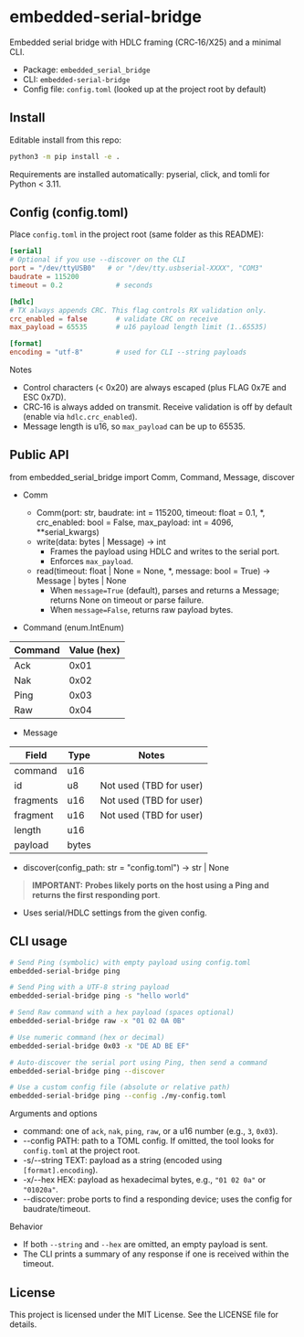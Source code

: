 # embedded-serial-bridge

Embedded serial bridge with HDLC framing (CRC‑16/X25) and a minimal CLI.

- Package: `embedded_serial_bridge`
- CLI: `embedded-serial-bridge`
- Config file: `config.toml` (looked up at the project root by default)

## Install

Editable install from this repo:

```bash
python3 -m pip install -e .
```

Requirements are installed automatically: pyserial, click, and tomli for Python < 3.11.

## Config (config.toml)

Place `config.toml` in the project root (same folder as this README):

```toml
[serial]
# Optional if you use --discover on the CLI
port = "/dev/ttyUSB0"   # or "/dev/tty.usbserial-XXXX", "COM3"
baudrate = 115200
timeout = 0.2             # seconds

[hdlc]
# TX always appends CRC. This flag controls RX validation only.
crc_enabled = false       # validate CRC on receive
max_payload = 65535       # u16 payload length limit (1..65535)

[format]
encoding = "utf-8"        # used for CLI --string payloads
```

Notes
- Control characters (< 0x20) are always escaped (plus FLAG 0x7E and ESC 0x7D).
- CRC‑16 is always added on transmit. Receive validation is off by default (enable via `hdlc.crc_enabled`).
- Message length is u16, so `max_payload` can be up to 65535.

## Public API

from embedded_serial_bridge import Comm, Command, Message, discover

- Comm
  - Comm(port: str, baudrate: int = 115200, timeout: float = 0.1, *, crc_enabled: bool = False, max_payload: int = 4096, **serial_kwargs)
  - write(data: bytes | Message) -> int
    - Frames the payload using HDLC and writes to the serial port.
    - Enforces `max_payload`.
  - read(timeout: float | None = None, *, message: bool = True) -> Message | bytes | None
    - When `message=True` (default), parses and returns a Message; returns None on timeout or parse failure.
    - When `message=False`, returns raw payload bytes.

- Command (enum.IntEnum)

| Command | Value (hex) |
|---------|-------------|
| Ack     | 0x01        |
| Nak     | 0x02        |
| Ping    | 0x03        |
| Raw     | 0x04        |

- Message

| Field     | Type | Notes                   |
|-----------|------|-------------------------|
| command   | u16  |                         |
| id        | u8   | Not used (TBD for user) |
| fragments | u16  | Not used (TBD for user) |
| fragment  | u16  | Not used (TBD for user) |
| length    | u16  |                         |
| payload   | bytes|                         |

- discover(config_path: str = "config.toml") -> str | None

> **IMPORTANT:** **Probes likely ports on the host using a Ping and returns the first responding port**.

  - Uses serial/HDLC settings from the given config.

## CLI usage

```bash
# Send Ping (symbolic) with empty payload using config.toml
embedded-serial-bridge ping

# Send Ping with a UTF‑8 string payload
embedded-serial-bridge ping -s "hello world"

# Send Raw command with a hex payload (spaces optional)
embedded-serial-bridge raw -x "01 02 0A 0B"

# Use numeric command (hex or decimal)
embedded-serial-bridge 0x03 -x "DE AD BE EF"

# Auto‑discover the serial port using Ping, then send a command
embedded-serial-bridge ping --discover

# Use a custom config file (absolute or relative path)
embedded-serial-bridge ping --config ./my-config.toml
```

Arguments and options
- command: one of `ack`, `nak`, `ping`, `raw`, or a u16 number (e.g., `3`, `0x03`).
- --config PATH: path to a TOML config. If omitted, the tool looks for `config.toml` at the project root.
- -s/--string TEXT: payload as a string (encoded using `[format].encoding`).
- -x/--hex HEX: payload as hexadecimal bytes, e.g., `"01 02 0a"` or `"01020a"`.
- --discover: probe ports to find a responding device; uses the config for baudrate/timeout.

Behavior
- If both `--string` and `--hex` are omitted, an empty payload is sent.
- The CLI prints a summary of any response if one is received within the timeout.

## License

This project is licensed under the MIT License. See the LICENSE file for details.
